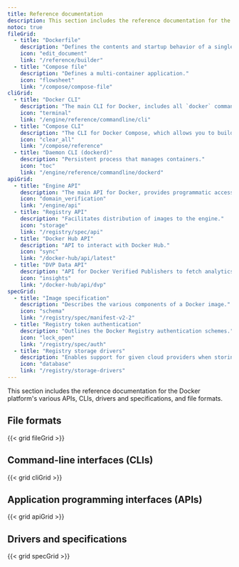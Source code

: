 ```yaml
---
title: Reference documentation
description: This section includes the reference documentation for the Docker platform’s various APIs, CLIs, and file formats.
notoc: true
fileGrid:
  - title: "Dockerfile"
    description: "Defines the contents and startup behavior of a single container."
    icon: "edit_document"
    link: "/reference/builder"
  - title: "Compose file"
    description: "Defines a multi-container application."
    icon: "flowsheet"
    link: "/compose/compose-file"
cliGrid:
  - title: "Docker CLI"
    description: "The main CLI for Docker, includes all `docker` commands."
    icon: "terminal"
    link: "/engine/reference/commandline/cli"
  - title: "Compose CLI"
    description: "The CLI for Docker Compose, which allows you to build and run multi-container applications."
    icon: "clear_all"
    link: "/compose/reference"
  - title: "Daemon CLI (dockerd)"
    description: "Persistent process that manages containers."
    icon: "toc"
    link: "/engine/reference/commandline/dockerd"
apiGrid:
  - title: "Engine API"
    description: "The main API for Docker, provides programmatic access to a daemon."
    icon: "domain_verification"
    link: "/engine/api"
  - title: "Registry API"
    description: "Facilitates distribution of images to the engine."
    icon: "storage"
    link: "/registry/spec/api"
  - title: "Docker Hub API"
    description: "API to interact with Docker Hub."
    icon: "sync"
    link: "/docker-hub/api/latest"
  - title: "DVP Data API"
    description: "API for Docker Verified Publishers to fetch analytics data."
    icon: "insights"
    link: "/docker-hub/api/dvp"
specGrid:
  - title: "Image specification"
    description: "Describes the various components of a Docker image."
    icon: "schema"
    link: "/registry/spec/manifest-v2-2"
  - title: "Registry token authentication"
    description: "Outlines the Docker Registry authentication schemes."
    icon: "lock_open"
    link: "/registry/spec/auth"
  - title: "Registry storage drivers"
    description: "Enables support for given cloud providers when storing images with Registry."
    icon: "database"
    link: "/registry/storage-drivers"
---
```


This section includes the reference documentation for the Docker platform's
various APIs, CLIs, drivers and specifications, and file formats.

## File formats

{{< grid fileGrid >}}

## Command-line interfaces (CLIs)

{{< grid cliGrid >}}

## Application programming interfaces (APIs)

{{< grid apiGrid >}}

## Drivers and specifications

{{< grid specGrid >}}
